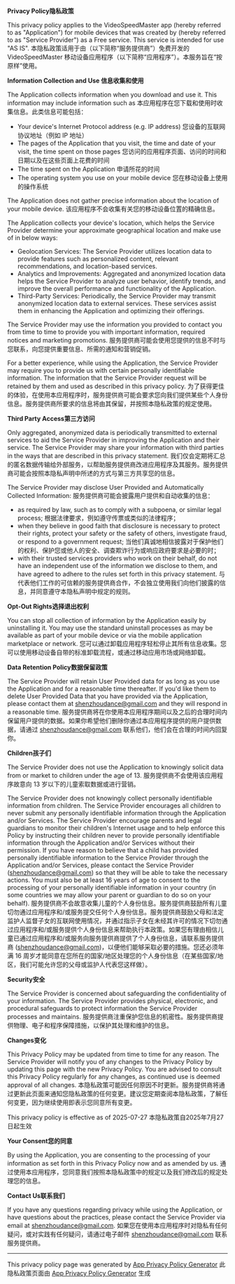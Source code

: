**Privacy Policy<font class="notranslate immersive-translate-target-wrapper" lang="zh-CN" style="display: unset;"><font class="notranslate immersive-translate-target-translation-theme-none immersive-translate-target-translation-inline-wrapper-theme-none immersive-translate-target-translation-inline-wrapper" data-immersive-translate-translation-element-mark="1"><font class="notranslate immersive-translate-target-inner immersive-translate-target-translation-theme-none-inner" data-immersive-translate-translation-element-mark="1">隐私政策</font></font></font>**

This privacy policy applies to the VideoSpeedMaster app (hereby referred to as "Application") for mobile devices that was created by (hereby referred to as "Service Provider") as a Free service. This service is intended for use "AS IS". <font class="notranslate immersive-translate-target-wrapper" lang="zh-CN" style="display: unset;"><font class="notranslate immersive-translate-target-translation-theme-none immersive-translate-target-translation-block-wrapper-theme-none immersive-translate-target-translation-block-wrapper" data-immersive-translate-translation-element-mark="1"><font class="notranslate immersive-translate-target-inner immersive-translate-target-translation-theme-none-inner" data-immersive-translate-translation-element-mark="1">本隐私政策适用于由（以下简称“服务提供商”）免费开发的 VideoSpeedMaster 移动设备应用程序（以下简称“应用程序”）。本服务旨在“按原样”使用。</font></font></font>

**Information Collection and Use <font class="notranslate immersive-translate-target-wrapper" lang="zh-CN" style="display: unset;"><font class="notranslate immersive-translate-target-translation-theme-none immersive-translate-target-translation-block-wrapper-theme-none immersive-translate-target-translation-block-wrapper" data-immersive-translate-translation-element-mark="1"><font class="notranslate immersive-translate-target-inner immersive-translate-target-translation-theme-none-inner" data-immersive-translate-translation-element-mark="1">信息收集和使用</font></font></font>**

The Application collects information when you download and use it. This information may include information such as <font class="notranslate immersive-translate-target-wrapper" lang="zh-CN" style="display: unset;"><font class="notranslate immersive-translate-target-translation-theme-none immersive-translate-target-translation-block-wrapper-theme-none immersive-translate-target-translation-block-wrapper" data-immersive-translate-translation-element-mark="1"><font class="notranslate immersive-translate-target-inner immersive-translate-target-translation-theme-none-inner" data-immersive-translate-translation-element-mark="1">本应用程序在您下载和使用时收集信息。此类信息可能包括：</font></font></font>

*   Your device's Internet Protocol address (e.g. IP address) <font class="notranslate immersive-translate-target-wrapper" lang="zh-CN" style="display: unset;"><font class="notranslate immersive-translate-target-translation-theme-none immersive-translate-target-translation-block-wrapper-theme-none immersive-translate-target-translation-block-wrapper" data-immersive-translate-translation-element-mark="1"><font class="notranslate immersive-translate-target-inner immersive-translate-target-translation-theme-none-inner" data-immersive-translate-translation-element-mark="1">您设备的互联网协议地址（例如 IP 地址）</font></font></font>
*   The pages of the Application that you visit, the time and date of your visit, the time spent on those pages <font class="notranslate immersive-translate-target-wrapper" lang="zh-CN" style="display: unset;"><font class="notranslate immersive-translate-target-translation-theme-none immersive-translate-target-translation-block-wrapper-theme-none immersive-translate-target-translation-block-wrapper" data-immersive-translate-translation-element-mark="1"><font class="notranslate immersive-translate-target-inner immersive-translate-target-translation-theme-none-inner" data-immersive-translate-translation-element-mark="1">您访问的应用程序页面、访问的时间和日期以及在这些页面上花费的时间</font></font></font>
*   The time spent on the Application <font class="notranslate immersive-translate-target-wrapper" lang="zh-CN" style="display: unset;"><font class="notranslate immersive-translate-target-translation-theme-none immersive-translate-target-translation-block-wrapper-theme-none immersive-translate-target-translation-block-wrapper" data-immersive-translate-translation-element-mark="1"><font class="notranslate immersive-translate-target-inner immersive-translate-target-translation-theme-none-inner" data-immersive-translate-translation-element-mark="1">申请所花的时间</font></font></font>
*   The operating system you use on your mobile device <font class="notranslate immersive-translate-target-wrapper" lang="zh-CN" style="display: unset;"><font class="notranslate immersive-translate-target-translation-theme-none immersive-translate-target-translation-block-wrapper-theme-none immersive-translate-target-translation-block-wrapper" data-immersive-translate-translation-element-mark="1"><font class="notranslate immersive-translate-target-inner immersive-translate-target-translation-theme-none-inner" data-immersive-translate-translation-element-mark="1">您在移动设备上使用的操作系统</font></font></font>

The Application does not gather precise information about the location of your mobile device. <font class="notranslate immersive-translate-target-wrapper" lang="zh-CN" style="display: unset;"><font class="notranslate immersive-translate-target-translation-theme-none immersive-translate-target-translation-block-wrapper-theme-none immersive-translate-target-translation-block-wrapper" data-immersive-translate-translation-element-mark="1"><font class="notranslate immersive-translate-target-inner immersive-translate-target-translation-theme-none-inner" data-immersive-translate-translation-element-mark="1">该应用程序不会收集有关您的移动设备位置的精确信息。</font></font></font>

The Application collects your device's location, which helps the Service Provider determine your approximate geographical location and make use of in below ways:

*   Geolocation Services: The Service Provider utilizes location data to provide features such as personalized content, relevant recommendations, and location-based services.
*   Analytics and Improvements: Aggregated and anonymized location data helps the Service Provider to analyze user behavior, identify trends, and improve the overall performance and functionality of the Application.
*   Third-Party Services: Periodically, the Service Provider may transmit anonymized location data to external services. These services assist them in enhancing the Application and optimizing their offerings.

The Service Provider may use the information you provided to contact you from time to time to provide you with important information, required notices and marketing promotions. <font class="notranslate immersive-translate-target-wrapper" lang="zh-CN" style="display: unset;"><font class="notranslate immersive-translate-target-translation-theme-none immersive-translate-target-translation-block-wrapper-theme-none immersive-translate-target-translation-block-wrapper" data-immersive-translate-translation-element-mark="1"><font class="notranslate immersive-translate-target-inner immersive-translate-target-translation-theme-none-inner" data-immersive-translate-translation-element-mark="1">服务提供商可能会使用您提供的信息不时与您联系，向您提供重要信息、所需的通知和营销促销。</font></font></font>

For a better experience, while using the Application, the Service Provider may require you to provide us with certain personally identifiable information. The information that the Service Provider request will be retained by them and used as described in this privacy policy. <font class="notranslate immersive-translate-target-wrapper" lang="zh-CN" style="display: unset;"><font class="notranslate immersive-translate-target-translation-theme-none immersive-translate-target-translation-block-wrapper-theme-none immersive-translate-target-translation-block-wrapper" data-immersive-translate-translation-element-mark="1"><font class="notranslate immersive-translate-target-inner immersive-translate-target-translation-theme-none-inner" data-immersive-translate-translation-element-mark="1">为了获得更佳的体验，在使用本应用程序时，服务提供商可能会要求您向我们提供某些个人身份信息。服务提供商所要求的信息将由其保留，并按照本隐私政策的规定使用。</font></font></font>

**Third Party Access<font class="notranslate immersive-translate-target-wrapper" lang="zh-CN" style="display: unset;"><font class="notranslate immersive-translate-target-translation-theme-none immersive-translate-target-translation-inline-wrapper-theme-none immersive-translate-target-translation-inline-wrapper" data-immersive-translate-translation-element-mark="1"><font class="notranslate immersive-translate-target-inner immersive-translate-target-translation-theme-none-inner" data-immersive-translate-translation-element-mark="1">第三方访问</font></font></font>**

Only aggregated, anonymized data is periodically transmitted to external services to aid the Service Provider in improving the Application and their service. The Service Provider may share your information with third parties in the ways that are described in this privacy statement. <font class="notranslate immersive-translate-target-wrapper" lang="zh-CN" style="display: unset;"><font class="notranslate immersive-translate-target-translation-theme-none immersive-translate-target-translation-block-wrapper-theme-none immersive-translate-target-translation-block-wrapper" data-immersive-translate-translation-element-mark="1"><font class="notranslate immersive-translate-target-inner immersive-translate-target-translation-theme-none-inner" data-immersive-translate-translation-element-mark="1">我们仅会定期将汇总的匿名数据传输给外部服务，以帮助服务提供商改进应用程序及其服务。服务提供商可能会按照本隐私声明中所述的方式与第三方共享您的信息。</font></font></font>

The Service Provider may disclose User Provided and Automatically Collected Information: <font class="notranslate immersive-translate-target-wrapper" lang="zh-CN" style="display: unset;"><font class="notranslate immersive-translate-target-translation-theme-none immersive-translate-target-translation-block-wrapper-theme-none immersive-translate-target-translation-block-wrapper" data-immersive-translate-translation-element-mark="1"><font class="notranslate immersive-translate-target-inner immersive-translate-target-translation-theme-none-inner" data-immersive-translate-translation-element-mark="1">服务提供商可能会披露用户提供和自动收集的信息：</font></font></font>

*   as required by law, such as to comply with a subpoena, or similar legal process; <font class="notranslate immersive-translate-target-wrapper" lang="zh-CN" style="display: unset;"><font class="notranslate immersive-translate-target-translation-theme-none immersive-translate-target-translation-block-wrapper-theme-none immersive-translate-target-translation-block-wrapper" data-immersive-translate-translation-element-mark="1"><font class="notranslate immersive-translate-target-inner immersive-translate-target-translation-theme-none-inner" data-immersive-translate-translation-element-mark="1">根据法律要求，例如遵守传票或类似的法律程序；</font></font></font>
*   when they believe in good faith that disclosure is necessary to protect their rights, protect your safety or the safety of others, investigate fraud, or respond to a government request; <font class="notranslate immersive-translate-target-wrapper" lang="zh-CN" style="display: unset;"><font class="notranslate immersive-translate-target-translation-theme-none immersive-translate-target-translation-block-wrapper-theme-none immersive-translate-target-translation-block-wrapper" data-immersive-translate-translation-element-mark="1"><font class="notranslate immersive-translate-target-inner immersive-translate-target-translation-theme-none-inner" data-immersive-translate-translation-element-mark="1">当他们真诚地相信披露对于保护他们的权利、保护您或他人的安全、调查欺诈行为或响应政府要求是必要的时；</font></font></font>
*   with their trusted services providers who work on their behalf, do not have an independent use of the information we disclose to them, and have agreed to adhere to the rules set forth in this privacy statement. <font class="notranslate immersive-translate-target-wrapper" lang="zh-CN" style="display: unset;"><font class="notranslate immersive-translate-target-translation-theme-none immersive-translate-target-translation-block-wrapper-theme-none immersive-translate-target-translation-block-wrapper" data-immersive-translate-translation-element-mark="1"><font class="notranslate immersive-translate-target-inner immersive-translate-target-translation-theme-none-inner" data-immersive-translate-translation-element-mark="1">与代表他们工作的可信赖的服务提供商合作，不会独立使用我们向他们披露的信息，并同意遵守本隐私声明中规定的规则。</font></font></font>

**Opt-Out Rights<font class="notranslate immersive-translate-target-wrapper" lang="zh-CN" style="display: unset;"><font class="notranslate immersive-translate-target-translation-theme-none immersive-translate-target-translation-inline-wrapper-theme-none immersive-translate-target-translation-inline-wrapper" data-immersive-translate-translation-element-mark="1"><font class="notranslate immersive-translate-target-inner immersive-translate-target-translation-theme-none-inner" data-immersive-translate-translation-element-mark="1">选择退出权利</font></font></font>**

You can stop all collection of information by the Application easily by uninstalling it. You may use the standard uninstall processes as may be available as part of your mobile device or via the mobile application marketplace or network. <font class="notranslate immersive-translate-target-wrapper" lang="zh-CN" style="display: unset;"><font class="notranslate immersive-translate-target-translation-theme-none immersive-translate-target-translation-block-wrapper-theme-none immersive-translate-target-translation-block-wrapper" data-immersive-translate-translation-element-mark="1"><font class="notranslate immersive-translate-target-inner immersive-translate-target-translation-theme-none-inner" data-immersive-translate-translation-element-mark="1">您可以通过卸载应用程序轻松停止其所有信息收集。您可以使用移动设备自带的标准卸载流程，或通过移动应用市场或网络卸载。</font></font></font>

**Data Retention Policy<font class="notranslate immersive-translate-target-wrapper" lang="zh-CN" style="display: unset;"><font class="notranslate immersive-translate-target-translation-theme-none immersive-translate-target-translation-inline-wrapper-theme-none immersive-translate-target-translation-inline-wrapper" data-immersive-translate-translation-element-mark="1"><font class="notranslate immersive-translate-target-inner immersive-translate-target-translation-theme-none-inner" data-immersive-translate-translation-element-mark="1">数据保留政策</font></font></font>**

The Service Provider will retain User Provided data for as long as you use the Application and for a reasonable time thereafter. If you'd like them to delete User Provided Data that you have provided via the Application, please contact them at shenzhoudance@gmail.com and they will respond in a reasonable time. <font class="notranslate immersive-translate-target-wrapper" lang="zh-CN" style="display: unset;"><font class="notranslate immersive-translate-target-translation-theme-none immersive-translate-target-translation-block-wrapper-theme-none immersive-translate-target-translation-block-wrapper" data-immersive-translate-translation-element-mark="1"><font class="notranslate immersive-translate-target-inner immersive-translate-target-translation-theme-none-inner" data-immersive-translate-translation-element-mark="1">服务提供商将在你使用本应用程序期间以及之后的合理时间内保留用户提供的数据。如果你希望他们删除你通过本应用程序提供的用户提供数据，请通过 shenzhoudance@gmail.com 联系他们，他们会在合理的时间内回复你。</font></font></font>

**Children<font class="notranslate immersive-translate-target-wrapper" lang="zh-CN" style="display: unset;"><font class="notranslate immersive-translate-target-translation-theme-none immersive-translate-target-translation-inline-wrapper-theme-none immersive-translate-target-translation-inline-wrapper" data-immersive-translate-translation-element-mark="1"><font class="notranslate immersive-translate-target-inner immersive-translate-target-translation-theme-none-inner" data-immersive-translate-translation-element-mark="1">孩子们</font></font></font>**

The Service Provider does not use the Application to knowingly solicit data from or market to children under the age of 13. <font class="notranslate immersive-translate-target-wrapper" lang="zh-CN" style="display: unset;"><font class="notranslate immersive-translate-target-translation-theme-none immersive-translate-target-translation-block-wrapper-theme-none immersive-translate-target-translation-block-wrapper" data-immersive-translate-translation-element-mark="1"><font class="notranslate immersive-translate-target-inner immersive-translate-target-translation-theme-none-inner" data-immersive-translate-translation-element-mark="1">服务提供商不会使用该应用程序故意向 13 岁以下的儿童索取数据或进行营销。</font></font></font>

The Service Provider does not knowingly collect personally identifiable information from children. The Service Provider encourages all children to never submit any personally identifiable information through the Application and/or Services. The Service Provider encourage parents and legal guardians to monitor their children's Internet usage and to help enforce this Policy by instructing their children never to provide personally identifiable information through the Application and/or Services without their permission. If you have reason to believe that a child has provided personally identifiable information to the Service Provider through the Application and/or Services, please contact the Service Provider (shenzhoudance@gmail.com) so that they will be able to take the necessary actions. You must also be at least 16 years of age to consent to the processing of your personally identifiable information in your country (in some countries we may allow your parent or guardian to do so on your behalf). <font class="notranslate immersive-translate-target-wrapper" lang="zh-CN" style="display: unset;"><font class="notranslate immersive-translate-target-translation-theme-none immersive-translate-target-translation-block-wrapper-theme-none immersive-translate-target-translation-block-wrapper" data-immersive-translate-translation-element-mark="1"><font class="notranslate immersive-translate-target-inner immersive-translate-target-translation-theme-none-inner" data-immersive-translate-translation-element-mark="1">服务提供商不会故意收集儿童的个人身份信息。服务提供商鼓励所有儿童切勿通过应用程序和/或服务提交任何个人身份信息。服务提供商鼓励父母和法定监护人监督子女的互联网使用情况，并通过指示子女在未经其许可的情况下切勿通过应用程序和/或服务提供个人身份信息来帮助执行本政策。如果您有理由相信儿童已通过应用程序和/或服务向服务提供商提供了个人身份信息，请联系服务提供商 (shenzhoudance@gmail.com)，以便他们能够采取必要的措施。您还必须年满 16 周岁才能同意在您所在的国家/地区处理您的个人身份信息（在某些国家/地区，我们可能允许您的父母或监护人代表您这样做）。</font></font></font>

**Security<font class="notranslate immersive-translate-target-wrapper" lang="zh-CN" style="display: unset;"><font class="notranslate immersive-translate-target-translation-theme-none immersive-translate-target-translation-inline-wrapper-theme-none immersive-translate-target-translation-inline-wrapper" data-immersive-translate-translation-element-mark="1"><font class="notranslate immersive-translate-target-inner immersive-translate-target-translation-theme-none-inner" data-immersive-translate-translation-element-mark="1">安全</font></font></font>**

The Service Provider is concerned about safeguarding the confidentiality of your information. The Service Provider provides physical, electronic, and procedural safeguards to protect information the Service Provider processes and maintains. <font class="notranslate immersive-translate-target-wrapper" lang="zh-CN" style="display: unset;"><font class="notranslate immersive-translate-target-translation-theme-none immersive-translate-target-translation-block-wrapper-theme-none immersive-translate-target-translation-block-wrapper" data-immersive-translate-translation-element-mark="1"><font class="notranslate immersive-translate-target-inner immersive-translate-target-translation-theme-none-inner" data-immersive-translate-translation-element-mark="1">服务提供商注重保护您信息的机密性。服务提供商提供物理、电子和程序保障措施，以保护其处理和维护的信息。</font></font></font>

**Changes<font class="notranslate immersive-translate-target-wrapper" lang="zh-CN" style="display: unset;"><font class="notranslate immersive-translate-target-translation-theme-none immersive-translate-target-translation-inline-wrapper-theme-none immersive-translate-target-translation-inline-wrapper" data-immersive-translate-translation-element-mark="1"><font class="notranslate immersive-translate-target-inner immersive-translate-target-translation-theme-none-inner" data-immersive-translate-translation-element-mark="1">变化</font></font></font>**

This Privacy Policy may be updated from time to time for any reason. The Service Provider will notify you of any changes to the Privacy Policy by updating this page with the new Privacy Policy. You are advised to consult this Privacy Policy regularly for any changes, as continued use is deemed approval of all changes. <font class="notranslate immersive-translate-target-wrapper" lang="zh-CN" style="display: unset;"><font class="notranslate immersive-translate-target-translation-theme-none immersive-translate-target-translation-block-wrapper-theme-none immersive-translate-target-translation-block-wrapper" data-immersive-translate-translation-element-mark="1"><font class="notranslate immersive-translate-target-inner immersive-translate-target-translation-theme-none-inner" data-immersive-translate-translation-element-mark="1">本隐私政策可能因任何原因不时更新。服务提供商将通过更新此页面来通知您隐私政策的任何变更。建议您定期查阅本隐私政策，了解任何变更，因为继续使用即表示您同意所有变更。</font></font></font>

This privacy policy is effective as of 2025-07-27 <font class="notranslate immersive-translate-target-wrapper" lang="zh-CN" style="display: unset;"><font class="notranslate immersive-translate-target-translation-theme-none immersive-translate-target-translation-block-wrapper-theme-none immersive-translate-target-translation-block-wrapper" data-immersive-translate-translation-element-mark="1"><font class="notranslate immersive-translate-target-inner immersive-translate-target-translation-theme-none-inner" data-immersive-translate-translation-element-mark="1">本隐私政策自2025年7月27日起生效</font></font></font>

**Your Consent<font class="notranslate immersive-translate-target-wrapper" lang="zh-CN" style="display: unset;"><font class="notranslate immersive-translate-target-translation-theme-none immersive-translate-target-translation-inline-wrapper-theme-none immersive-translate-target-translation-inline-wrapper" data-immersive-translate-translation-element-mark="1"><font class="notranslate immersive-translate-target-inner immersive-translate-target-translation-theme-none-inner" data-immersive-translate-translation-element-mark="1">您的同意</font></font></font>**

By using the Application, you are consenting to the processing of your information as set forth in this Privacy Policy now and as amended by us. <font class="notranslate immersive-translate-target-wrapper" lang="zh-CN" style="display: unset;"><font class="notranslate immersive-translate-target-translation-theme-none immersive-translate-target-translation-block-wrapper-theme-none immersive-translate-target-translation-block-wrapper" data-immersive-translate-translation-element-mark="1"><font class="notranslate immersive-translate-target-inner immersive-translate-target-translation-theme-none-inner" data-immersive-translate-translation-element-mark="1">通过使用本应用程序，您同意我们按照本隐私政策中的规定以及我们修改后的规定处理您的信息。</font></font></font>

**Contact Us<font class="notranslate immersive-translate-target-wrapper" lang="zh-CN" style="display: unset;"><font class="notranslate immersive-translate-target-translation-theme-none immersive-translate-target-translation-inline-wrapper-theme-none immersive-translate-target-translation-inline-wrapper" data-immersive-translate-translation-element-mark="1"><font class="notranslate immersive-translate-target-inner immersive-translate-target-translation-theme-none-inner" data-immersive-translate-translation-element-mark="1">联系我们</font></font></font>**

If you have any questions regarding privacy while using the Application, or have questions about the practices, please contact the Service Provider via email at shenzhoudance@gmail.com. <font class="notranslate immersive-translate-target-wrapper" lang="zh-CN" style="display: unset;"><font class="notranslate immersive-translate-target-translation-theme-none immersive-translate-target-translation-block-wrapper-theme-none immersive-translate-target-translation-block-wrapper" data-immersive-translate-translation-element-mark="1"><font class="notranslate immersive-translate-target-inner immersive-translate-target-translation-theme-none-inner" data-immersive-translate-translation-element-mark="1">如果您在使用本应用程序时对隐私有任何疑问，或对实践有任何疑问，请通过电子邮件 shenzhoudance@gmail.com 联系服务提供商。</font></font></font>

* * *

This privacy policy page was generated by [App Privacy Policy Generator](https://app-privacy-policy-generator.nisrulz.com/) <font class="notranslate immersive-translate-target-wrapper" lang="zh-CN" style="display: unset;"><font class="notranslate immersive-translate-target-translation-theme-none immersive-translate-target-translation-block-wrapper-theme-none immersive-translate-target-translation-block-wrapper" data-immersive-translate-translation-element-mark="1"><font class="notranslate immersive-translate-target-inner immersive-translate-target-translation-theme-none-inner" data-immersive-translate-translation-element-mark="1">此隐私政策页面由 [App Privacy Policy Generator](https://app-privacy-policy-generator.nisrulz.com/) 生成</font></font></font>